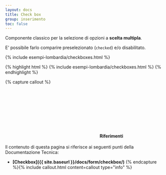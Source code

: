 ```yaml
---
layout: docs
title: Check box
group: inserimento
toc: false
---
```



Componente classico per la selezione di opzioni a **scelta multipla**.

E' possibile farlo comparire preselezionato (`checked`) e/o disabilitato.

<div class="bd-example">
{% include esempi-lombardia/checkboxes.html %}
</div>

{% highlight html %}
{% include esempi-lombardia/checkboxes.html %}
{% endhighlight %}


{% capture callout %}
####  <svg class="icon icon-info icon-lg"><use xlink:href="{{ site.baseurl }}/dist/svg/sprites.svg#it-info-circle"></use></svg> Riferimenti
Il contenuto di questa pagina si riferisce ai seguenti punti della Documentazione Tecnica:
- **[Checkbox]({{ site.baseurl }}/docs/form/checkbox/)**
{% endcapture %}{% include callout.html content=callout type="info" %}
